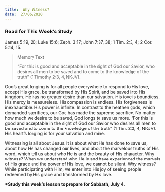 ```yaml
---
title:  Why Witness?
date:  27/06/2020
---
```


### Read for This Week’s Study
James 5:19, 20; Luke 15:6; Zeph. 3:17; John 7:37, 38; 1 Tim. 2:3, 4; 2 Cor. 5:14, 15.

> <p>Memory Text</p>
> “For this is good and acceptable in the sight of God our Savior, who desires all men to be saved and to come to the knowledge of the truth” (1 Timothy 2:3, 4, NKJV).

God’s great longing is for all people everywhere to respond to His love, accept His grace, be transformed by His Spirit, and be saved into His kingdom. He has no greater desire than our salvation. His love is boundless. His mercy is measureless. His compassion is endless. His forgiveness is inexhaustible. His power is infinite. In contrast to the heathen gods, which demanded sacrifices, our God has made the supreme sacrifice. No matter how much we desire to be saved, God longs to save us more. “For this is good and acceptable in the sight of God our Savior who desires all men to be saved and to come to the knowledge of the truth” (1 Tim. 2:3, 4, NKJV). His heart’s longing is for your salvation and mine.

Witnessing is all about Jesus. It is about what He has done to save us, about how He has changed our lives, and about the marvelous truths of His word, which tell us about who He is and the beauty of His character. Why witness? When we understand who He is and have experienced the marvels of His grace and the power of His love, we cannot be silent. Why witness? While participating with Him, we enter into His joy of seeing people redeemed by His grace and transformed by His love.

__*Study this week’s lesson to prepare for Sabbath, July 4.__